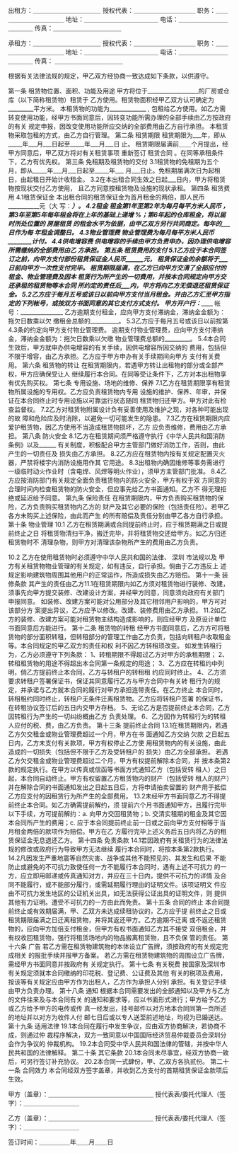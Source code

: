 
 


出租方：＿＿＿＿＿＿＿＿＿＿＿ 
授权代表：＿＿＿＿＿＿＿＿＿＿ 职务：＿＿＿＿＿＿＿＿＿＿＿ 
地址：＿＿＿＿＿＿＿＿＿＿＿＿ 
电话：＿＿＿＿＿＿＿＿＿＿＿＿ 传真：＿＿＿＿＿＿＿＿＿＿＿ 

承租方：＿＿＿＿＿＿＿＿＿＿＿ 
授权代表：＿＿＿＿＿＿＿＿＿＿ 职务：＿＿＿＿＿＿＿＿＿＿＿ 
地址：＿＿＿＿＿＿＿＿＿＿＿＿ 
电话：＿＿＿＿＿＿＿＿＿＿＿＿ 传真： ＿＿＿＿＿＿＿＿＿＿＿ 

根据有关法律法规的规定，甲乙双方经协商一致达成如下条款，以供遵守。 

第一条 租赁物位置、面积、功能及用途 
甲方将位于__________________的厂房或仓库（以下简称租赁物）租赁于 乙方使用。租赁物面积经甲乙双方认可确定为_________平方米。 
本租赁物的功能为_____________ , 包租给乙方使用。如乙方需转变使用功能，经甲方书面同意后，因转变功能所需办理的全部手续由乙方按政府的有关 规定申报，因改变使用功能所应交纳的全部费用由乙方自行承担。 
本租赁物采取包租的方式，由乙方自行管理。 
第二条 租赁期限 
租赁期限为___年，即从_____年___月___日起至_____年___月___日 止。 
租赁期限届满前＿＿个月提出，经甲方同意后，甲乙双方将对有关租赁事项 重新签订
租赁合同
。在同等承租条件下，乙方有优先权。 
第三条 免租期及租赁物的交付
3.1租赁物的免租期为五个月，即从_____年___月___日起至_____年___ 月___日止。免租期届满次日为起租日，由起租日开始计收租金。 
3.2在本出租合同生效之日起___日内，甲方将租赁物按现状交付乙方使用， 且乙方同意按租赁物及设施的现状承租。 
第四条 租赁费用 
4.1租赁保证金 
本出租合同的租赁保证金为首月租金的两倍，即人民币___________元（大 写：___________）。 
4.2租金 
租金第1年至第2年为每月每平方米人民币 ，第3年至第5年每年租金将在上年的基础上递增 %；第6年起的仓库租金，将以届时所处位置的
房屋租赁
的租金水平为依据，由甲乙双方另行共同商定。每年的___日作为每 年租金调整日。 
4.3物业管理费 
物业管理费为每月每平方米人民币________计付。 
4.4供电增容费 
供电增容的手续由甲方负责申办，因办理供电增容所需缴纳的全部费用由乙 方承担。 
第五条 租赁费用的支付 
5.1乙方应于本合同签订之前，向甲方支付部份租赁保证金人民币______元， 租赁保证金的余额将于___日前向甲方一次性支付完毕。 
租赁期限届满，在乙方已向甲方交清了全部应付的租金、物业管理费及因本 租赁行为所产生的一切费用，并按本合同规定向甲方交还承租的租赁物等本合同 所约定的责任后___内，甲方将向乙方无偿退还租赁保证金。 
5.2乙方应于每月五号或该日以前向甲方支付当月租金。并由乙方汇至甲方指 定的下列帐号，或按双方书面同意的其它支付方式支付。 
甲方开户行：_______________ 
帐 号：_______________
乙方逾期支付租金，应向甲方支付滞纳金，滞纳金金额为：拖欠日数乘以欠 缴租金总额的__________。 
5.3乙方应于每月五号或该日以前按第4.3条的约定向甲方支付物业管理费。 逾期支付物业管理费，应向甲方支付滞纳金，滞纳金金额为：拖欠日数乘以欠缴 物业管理费总额的_________。 
5.4本合同生效后，甲方就申办供电增容的有关手续，因供电增容所因交纳的 费用，包括但不限于增容，由乙方承担。乙方应于甲方申办有关手续期间向甲方 支付有关费用。 
第六条 租赁物的转让 
在租赁期限内，若遇甲方转让出租物的部分或全部产权，甲方应确保受让人 继续履行本合同。在同等受让条件下，乙方对本出租物享有优先购买权。 
第七条 专用设施、场地的维修、保养 
7.1乙方在租赁期限享有租赁物所属设施的专用权。乙方应负责租赁物内专用 设施的维护、保养、年审，并保证在本合同终止时专用设施以可靠运行状态随同 租赁物归还甲方。甲方对此有检查监督权。 
7.2乙方对租赁物附属设计负有妥善使用及维护之现，对各种可能出现的故 
障和危险应及时消除，以避免一切可能发生的隐患。 
7.3乙方在租赁期限内应爱护租赁物，因乙方使用不当造成租赁物损坏，乙方 应负责维修，费用由乙方承担。 
第八条 防火安全 
8.1乙方在租赁期间须严格遵守执行《中华人民共和国消防条例》以及______ 有关制度，积极配合甲方主管部门做好消防工作，否则，由此产生的一切责任及 损失由乙方承担。 
8.2乙方应在租赁物内按有关规定配置灭火器，严禁将楼宇内消防设施用作其 它用途。 
8.3出租物内确因维修等事务需进行一级临时动火作业时（含电焊、风焊等明火作业），须甲方主管部门批准。 
8.4乙方应按消防部门有关规定全面负责租赁物内的防火安全，甲方有权于双 方同意的合理时间内检查租赁物的防火安全，但应事先给乙方书面通知。乙方不 得无理拒绝或延迟给予同意。 
第九条 保险责任 
在租赁期限内，甲方负责购买租赁物的保险，乙方负责购买租赁物内乙方的 财产及其它必要的保险（包括责任险）。若甲乙各方未购买上述保险，由此而产生 的所有赔偿及责任分别由甲乙各方自行承担。 
第十条 物业管理 
10.1 乙方在租赁期满或合同提前终止时，应于租赁期满之日或提前终止之日 将租赁物清扫干净，搬迁完毕，并将租赁物交还给甲方。如乙方归还租赁物时不 清理杂物，则甲方对清理该杂物所产生的费用由乙方负责。 


10.2 乙方在使用租赁物时必须遵守中华人民共和国的法律、
深圳
市法规以及 甲方有关租赁物物业管理的有关规定，如有违反，自行承担。倘由于乙方违反上 述规定影响建筑物周围其他用户的正常运作，所造成损失由乙方赔偿。 
第十一条 装修条款 
其产生的责任由乙方11.1在租赁期限内如乙方须对租赁物进行装修、改建， 须事先向甲方提交装修、改建设计方案，并经甲方同意，同意须向政府有关部门 申报同意。 
如装修、改建方案可能对公用部分及其它相邻用户影响的，甲方可对该部分方 案提出异议，乙方应予以修改。改建、装修费用由乙方承担。 
11.2如乙方的装修、改建方案可能对租赁物主结构造成影响的，则应经甲方 及原设计单位书面同意后方能进行。 
第十二条 租赁物的转租 
经甲方书面同意后，乙方方可将租赁物的部分面积转租，但转租部分的管理工作由乙方负责，包括向转租户收取租金等。本合同规定的甲乙双方的责任和权 利不因乙方转租顼改变。 
如发生转租行为，乙方必须遵守下列条款： 
1、转租期限不得超过乙方对甲方的承租期限； 
2、转租租赁物的用途不得超出本合同第一条规定的用途； 
3、乙方应在转租约中列明，倘乙方提前终止本合同，乙方与转租户的转租租 约应同时终止。 
4、乙方须要求转租户签署保证书，保证其同意履行乙方与甲方合同中有关转 租行为的规定，并承诺与乙方就本合同的履行对甲方承担连带责任。在乙方终止 本合同时，转租租约同时终止，转租户无条件迁离租赁物。乙方应将转租户签署 的保证书，在转租协议签订后的五日内交甲方存档。 
5、无论乙方是否提前终止本合同，乙方因转租行为产生的一切纠纷概由乙方 负责处理。 
6、乙方因作为转租行为的转租人应付的税、费，由乙方负责。 
第十三条 提前终止合同 
13.1在租赁期限内，若遇乙方欠交租金或物业管理费超过一个月，甲方在书 面通知乙方交纳
欠款
之日起五日内，乙方未支付有关款项，甲方有权停止乙方使 用租赁物内的有关设施，由此造成的一切损失（包括但不限于乙方及受转租户的 损失）由乙方全部承担。 
若遇乙方欠交租金或物业管理费超过二个月，甲方有权提前解除本合同，并 按本条第2款的规定执行。在甲方以传真或信函等书面方式通知乙方（包括受转 租人）之日起，本合同自动终止。甲方有权留置乙方租赁物内的财产（包括受转 租人的财产）并在解除合同的书面通知发出之日起五日后，方将申请拍卖留置的 财产用于抵偿乙方应支付的因租赁行为所产生的全部费用。 
13.2未经甲方书面同意乙方不得提前终止本合同。如乙方确需提前解约，须 提前六个月书面通知甲方，且履行完毕以下手续，方可提前解约：a. 向甲方交回租赁物；b. 交清实租期的租金及其它因本合同所产生的费用；c. 应于本合同提前终止前一日或之前向甲方支付相等于当月租金两倍的款项作为赔偿。甲方在乙 方履行完毕上述义务后五日内将乙方的租赁保证金无息退还乙方。 
第十四条 免责条款 
14.1若因政府有关租赁行为的法律法规的修改或政府行为导致甲方无法继续 履行本合同时，将按本条第2款执行。 
14.2凡因发生严重地震等自然灾害、战争或其他不能预见的、其发生和后果 不能防止或避免的不可抗力致使任何一方不能履行本合同时，遇有上述不可抗力 的一方，应立即用邮递或传真通知对方，并应在三十日内，提供不可抗力的详情 及合同不能履行，或不能部分履行，或需延期履行理由的证明文件。该项证明文 件应由不可抗力发生地区的公证机关出具，如无法获得公证出具的证明文件，则 提供其他有力证明。遭受不可抗力的一方由此而免责。 
第十五条 合同的终止 
本合同提前终止或有效期届满，甲、乙双方未达成续租协议的，乙方应于提 前终止之日或租赁期限届满之日迁离租赁物，并将其返还甲方。乙方逾期不迁离 或不返还租赁物的，应向甲方加倍支付租金，但甲方有权书面通知乙方其不接受 双倍租金，并有权收回租赁物，强行将租赁场地内的物品搬离租赁物，且不负保 管的责任。 
第十六条 广告 
若乙方需在租赁物建筑物的本体设立广告牌，须按政府的有关规定完成相关 的报批手续并报甲方备案。 
若乙方需在租赁物建筑物的周围设立广告牌，需经甲方书面同意并按政府有 关规定执行。 
第十七条 有关税费 
按国家及深圳市有关规定须就本合同缴纳的印花税、登记费、公证费及其他 有关的税项及费用，按该等有关规定应由甲方作为出租人，乙方作为承担人分别 承担。有关登记手续由甲方负责办理。 
第十八条 通知 
根据本合同需要发出的全部通知以及甲方与乙方的文件往来及与本合同有关 的通知和要求等，应以书面形式进行；甲方给予乙方或乙方给予甲方的电传或传 真一经发出，挂号邮件以对方地本合同同第一页所述的地址并以对方为收件人付 邮七日后或以专人送至前述地址，均视为已婚送达。 
第十九条 适用法律 
19.1本合同在履行中发生争议，应由双方协商解决，若协商不成，则通过仲 裁程序解决，双方一致同意以中国国际经济贸易仲裁委员会深圳分会作为争议的 仲裁机构。 
19.2本合同受中华人民共和国法律的管辖，并按中华人民共和国的法律解释。 
第二十条 其它条款 
20.1本合同未尽事宜，经双方协商一致后，可另行签订补充协议。 
20.2本合同一式肆份，甲、乙双方各执贰份。 
第二十一条 合同效力 
本合同经双方签字盖章，并收到乙方支付的首期租赁保证金款项后生效。 


甲方（盖章）：＿＿＿＿＿＿＿＿＿＿＿＿＿＿＿＿＿ 
授代表表/委托代理人（签字）：＿＿＿＿＿＿＿＿＿ 

乙方（盖章）：＿＿＿＿＿＿＿＿＿＿＿＿＿＿＿＿＿ 
授代表表/委托代理人（签字）：＿＿＿＿＿＿＿＿＿ 

签订时间：＿＿＿＿＿年＿＿月＿＿日


 


 

 
 
 
 
 
  


  
 

  


  


  
 
 
 
 

